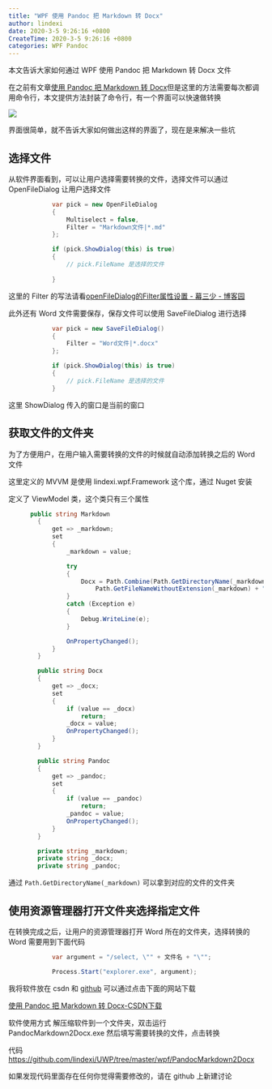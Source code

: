 ```yaml
---
title: "WPF 使用 Pandoc 把 Markdown 转 Docx"
author: lindexi
date: 2020-3-5 9:26:16 +0800
CreateTime: 2020-3-5 9:26:16 +0800
categories: WPF Pandoc
---
```


本文告诉大家如何通过 WPF 使用 Pandoc 把 Markdown 转 Docx 文件

<!--more-->


<!-- csdn -->

<!-- 标签：WPF,Pandoc -->

在之前有文章[使用 Pandoc 把 Markdown 转 Docx](https://lindexi.gitee.io/post/%E4%BD%BF%E7%94%A8-Pandoc-%E6%8A%8A-Markdown-%E8%BD%AC-Docx.html )但是这里的方法需要每次都调用命令行，本文提供方法封装了命令行，有一个界面可以快速做转换

<!-- ![](image/WPF 使用 Pandoc 把 Markdown 转 Docx/WPF 使用 Pandoc 把 Markdown 转 Docx0.png) -->

![](http://image.acmx.xyz/lindexi%2F2018102311206349)

界面很简单，就不告诉大家如何做出这样的界面了，现在是来解决一些坑

## 选择文件

从软件界面看到，可以让用户选择需要转换的文件，选择文件可以通过 OpenFileDialog 让用户选择文件

```csharp
            var pick = new OpenFileDialog
            {
                Multiselect = false,
                Filter = "Markdown文件|*.md"
            };

            if (pick.ShowDialog(this) is true)
            {
                // pick.FileName 是选择的文件
               
            }
```

这里的 Filter 的写法请看[openFileDialog的Filter属性设置 - 幕三少 - 博客园](https://www.cnblogs.com/smiler/p/4644610.html )

此外还有 Word 文件需要保存，保存文件可以使用 SaveFileDialog 进行选择

```csharp
            var pick = new SaveFileDialog()
            {
                Filter = "Word文件|*.docx"
            };

            if (pick.ShowDialog(this) is true)
            {
                // pick.FileName 是选择的文件
            }
```

这里 ShowDialog 传入的窗口是当前的窗口

## 获取文件的文件夹

为了方便用户，在用户输入需要转换的文件的时候就自动添加转换之后的 Word 文件

这里定义的 MVVM 是使用 lindexi.wpf.Framework 这个库，通过 Nuget 安装

定义了 ViewModel 类，这个类只有三个属性

```csharp
      public string Markdown
        {
            get => _markdown;
            set
            {
                _markdown = value;

                try
                {
                    Docx = Path.Combine(Path.GetDirectoryName(_markdown),
                        Path.GetFileNameWithoutExtension(_markdown) + ".docx");
                }
                catch (Exception e)
                {
                    Debug.WriteLine(e);
                }

                OnPropertyChanged();
            }
        }

        public string Docx
        {
            get => _docx;
            set
            {
                if (value == _docx)
                    return;
                _docx = value;
                OnPropertyChanged();
            }
        }

        public string Pandoc
        {
            get => _pandoc;
            set
            {
                if (value == _pandoc)
                    return;
                _pandoc = value;
                OnPropertyChanged();
            }
        }

        private string _markdown;
        private string _docx;
        private string _pandoc;
```

通过 `Path.GetDirectoryName(_markdown)` 可以拿到对应的文件的文件夹

## 使用资源管理器打开文件夹选择指定文件

在转换完成之后，让用户的资源管理器打开 Word 所在的文件夹，选择转换的 Word 需要用到下面代码

```csharp
            var argument = "/select, \"" + 文件名 + "\"";

            Process.Start("explorer.exe", argument);
```

我将软件放在 csdn 和 [github](https://github.com/lindexi/UWP/releases/tag/PandocMarkdown2Docx_1.0) 可以通过点击下面的网站下载

[使用 Pandoc 把 Markdown 转 Docx-CSDN下载](https://download.csdn.net/download/lindexi_gd/10738368 )

软件使用方式 解压缩软件到一个文件夹，双击运行 PandocMarkdown2Docx.exe 然后填写需要转换的文件，点击转换

代码 https://github.com/lindexi/UWP/tree/master/wpf/PandocMarkdown2Docx

如果发现代码里面存在任何你觉得需要修改的，请在 github 上新建讨论



